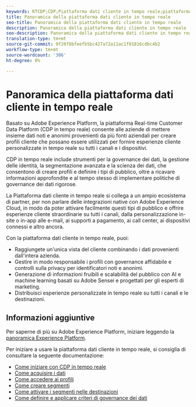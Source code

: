 ```yaml
---
keywords: RTCDP;CDP;Piattaforma dati cliente in tempo reale;piattaforma dati cliente in tempo reale;cdp;cdp;cdp;AI cliente
title: Panoramica della piattaforma dati cliente in tempo reale
seo-title: Panoramica della piattaforma dati cliente in tempo reale
description: Panoramica della piattaforma dati cliente in tempo reale
seo-description: Panoramica della piattaforma dati cliente in tempo reale
translation-type: tm+mt
source-git-commit: 9f20f8bfeefb5bc427a72a11ac1f01816cdbc4b2
workflow-type: tm+mt
source-wordcount: '306'
ht-degree: 0%

---
```



# Panoramica della piattaforma dati cliente in tempo reale

Basato su Adobe Experience Platform, la piattaforma Real-time Customer Data Platform (CDP in tempo reale) consente alle aziende di mettere insieme dati noti e anonimi provenienti da più fonti aziendali per creare profili cliente che possano essere utilizzati per fornire esperienze cliente personalizzate in tempo reale su tutti i canali e i dispositivi.

CDP in tempo reale include strumenti per la governance dei dati, la gestione delle identità, la segmentazione avanzata e la scienza dei dati, che consentono di creare profili e definire i tipi di pubblico, oltre a ricavare informazioni approfondite e al tempo stesso di implementare politiche di governance dei dati rigorose.

La Piattaforma dati cliente in tempo reale si collega a un ampio ecosistema di partner, per non parlare delle integrazioni native con Adobe Experience Cloud, in modo da poter attivare facilmente questi tipi di pubblico e offrire esperienze cliente straordinarie su tutti i canali, dalla personalizzazione in-site o in-app alle e-mail, ai supporti a pagamento, ai call center, ai dispositivi connessi e altro ancora.

Con la piattaforma dati cliente in tempo reale, puoi:

* Raggiungete un&#39;unica vista del cliente combinando i dati provenienti dall&#39;intera azienda.
* Gestire in modo responsabile i profili con governance affidabile e controlli sulla privacy per identificatori noti e anonimi.
* Generazione di informazioni fruibili e scalabilità del pubblico con AI e machine learning basati su  Adobe Sensei e progettati per gli esperti di marketing.
* Distribuisci esperienze personalizzate in tempo reale su tutti i canali e le destinazioni.

## Informazioni aggiuntive

Per saperne di più su Adobe Experience Platform, iniziare leggendo la [panoramica  Experience Platform](../landing/home.md).

Per iniziare a usare la piattaforma dati cliente in tempo reale, si consiglia di consultare la seguente documentazione:

* [Come iniziare con CDP in tempo reale](get-started.md)
* [Come acquisire i dati](sources/sources-overview.md)
* [Come accedere ai profili](profile/profile-overview.md)
* [Come creare segmenti](segmentation/segmentation-overview.md)
* [Come attivare i segmenti nelle destinazioni](destinations/overview.md)
* [Come definire e applicare criteri di governance dei dati](privacy/data-governance-overview.md)
